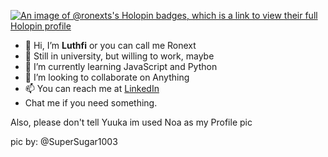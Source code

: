 [![An image of @ronexts's Holopin badges, which is a link to view their full Holopin profile](https://holopin.me/ronexts)](https://holopin.io/@ronexts)



- 👋 Hi, I’m <b>Luthfi</b> or you can call me Ronext
- 👀 Still in university, but willing to work, maybe
- 🌱 I’m currently learning JavaScript and Python
- 💞️ I’m looking to collaborate on Anything
- 📫 You can reach me at <a href="https://www.linkedin.com/in/m-luthfi-assidiq-0b978a241">LinkedIn</a>
- Chat me if you need something.

<p>Also, please don't tell Yuuka im used Noa as my Profile pic</p>
<p>pic by: @SuperSugar1003</p>
<!---
Ronexts/Ronexts is a ✨ special ✨ repository because its `README.md` (this file) appears on your GitHub profile.
You can click the Preview link to take a look at your changes.
--->
